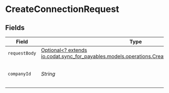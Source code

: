 # CreateConnectionRequest


## Fields

| Field                                                                                                                                                  | Type                                                                                                                                                   | Required                                                                                                                                               | Description                                                                                                                                            | Example                                                                                                                                                |
| ------------------------------------------------------------------------------------------------------------------------------------------------------ | ------------------------------------------------------------------------------------------------------------------------------------------------------ | ------------------------------------------------------------------------------------------------------------------------------------------------------ | ------------------------------------------------------------------------------------------------------------------------------------------------------ | ------------------------------------------------------------------------------------------------------------------------------------------------------ |
| `requestBody`                                                                                                                                          | [Optional<? extends io.codat.sync_for_payables.models.operations.CreateConnectionRequestBody>](../../models/operations/CreateConnectionRequestBody.md) | :heavy_minus_sign:                                                                                                                                     | N/A                                                                                                                                                    |                                                                                                                                                        |
| `companyId`                                                                                                                                            | *String*                                                                                                                                               | :heavy_check_mark:                                                                                                                                     | Unique identifier for a company.                                                                                                                       | 8a210b68-6988-11ed-a1eb-0242ac120002                                                                                                                   |